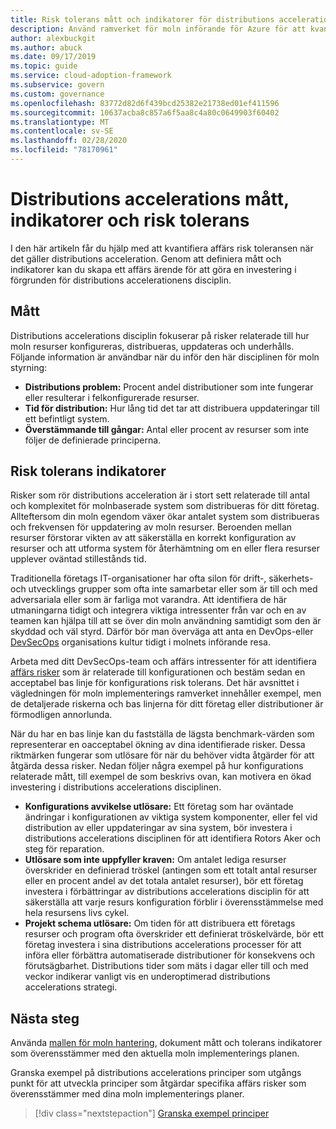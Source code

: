 ```yaml
---
title: Risk tolerans mått och indikatorer för distributions acceleration
description: Använd ramverket för moln införande för Azure för att kvantifiera affärs risk tolerans som är relaterad till distributions acceleration.
author: alexbuckgit
ms.author: abuck
ms.date: 09/17/2019
ms.topic: guide
ms.service: cloud-adoption-framework
ms.subservice: govern
ms.custom: governance
ms.openlocfilehash: 83772d82d6f439bcd25382e21738ed01ef411596
ms.sourcegitcommit: 10637acba8c857a6f5aa8c4a80c0649903f60402
ms.translationtype: MT
ms.contentlocale: sv-SE
ms.lasthandoff: 02/28/2020
ms.locfileid: "78170961"
---
```

# <a name="deployment-acceleration-metrics-indicators-and-risk-tolerance"></a>Distributions accelerations mått, indikatorer och risk tolerans

I den här artikeln får du hjälp med att kvantifiera affärs risk toleransen när det gäller distributions acceleration. Genom att definiera mått och indikatorer kan du skapa ett affärs ärende för att göra en investering i förgrunden för distributions accelerationens disciplin.

## <a name="metrics"></a>Mått

Distributions accelerations disciplin fokuserar på risker relaterade till hur moln resurser konfigureras, distribueras, uppdateras och underhålls. Följande information är användbar när du inför den här disciplinen för moln styrning:

- **Distributions problem:** Procent andel distributioner som inte fungerar eller resulterar i felkonfigurerade resurser.
- **Tid för distribution:** Hur lång tid det tar att distribuera uppdateringar till ett befintligt system.
- **Överstämmande till gångar:** Antal eller procent av resurser som inte följer de definierade principerna.

## <a name="risk-tolerance-indicators"></a>Risk tolerans indikatorer

Risker som rör distributions acceleration är i stort sett relaterade till antal och komplexitet för molnbaserade system som distribueras för ditt företag. Allteftersom din moln egendom växer ökar antalet system som distribueras och frekvensen för uppdatering av moln resurser. Beroenden mellan resurser förstorar vikten av att säkerställa en korrekt konfiguration av resurser och att utforma system för återhämtning om en eller flera resurser upplever oväntad stillestånds tid.

<!-- "en-us" location is required for the URL below. -->

Traditionella företags IT-organisationer har ofta silon för drift-, säkerhets-och utvecklings grupper som ofta inte samarbetar eller som är till och med adversariala eller som är farliga mot varandra. Att identifiera de här utmaningarna tidigt och integrera viktiga intressenter från var och en av teamen kan hjälpa till att se över din moln användning samtidigt som den är skyddad och väl styrd. Därför bör man överväga att anta en DevOps-eller [DevSecOps](https://www.microsoft.com/en-us/securityengineering/devsecops) organisations kultur tidigt i molnets införande resa.

Arbeta med ditt DevSecOps-team och affärs intressenter för att identifiera [affärs risker](./business-risks.md) som är relaterade till konfigurationen och bestäm sedan en acceptabel bas linje för konfigurations risk tolerans. Det här avsnittet i vägledningen för moln implementerings ramverket innehåller exempel, men de detaljerade riskerna och bas linjerna för ditt företag eller distributioner är förmodligen annorlunda.

När du har en bas linje kan du fastställa de lägsta benchmark-värden som representerar en oacceptabel ökning av dina identifierade risker. Dessa riktmärken fungerar som utlösare för när du behöver vidta åtgärder för att åtgärda dessa risker. Nedan följer några exempel på hur konfigurations relaterade mått, till exempel de som beskrivs ovan, kan motivera en ökad investering i distributions accelerations disciplinen.

- **Konfigurations avvikelse utlösare:** Ett företag som har oväntade ändringar i konfigurationen av viktiga system komponenter, eller fel vid distribution av eller uppdateringar av sina system, bör investera i distributions accelerations disciplinen för att identifiera Rotors Aker och steg för reparation.
- **Utlösare som inte uppfyller kraven:** Om antalet lediga resurser överskrider en definierad tröskel (antingen som ett totalt antal resurser eller en procent andel av det totala antalet resurser), bör ett företag investera i förbättringar av distributions accelerations disciplin för att säkerställa att varje resurs konfiguration förblir i överensstämmelse med hela resursens livs cykel.
- **Projekt schema utlösare:** Om tiden för att distribuera ett företags resurser och program ofta överskrider ett definierat tröskelvärde, bör ett företag investera i sina distributions accelerations processer för att införa eller förbättra automatiserade distributioner för konsekvens och förutsägbarhet. Distributions tider som mäts i dagar eller till och med veckor indikerar vanligt vis en underoptimerad distributions accelerations strategi.

## <a name="next-steps"></a>Nästa steg

Använda [mallen för moln hantering](./template.md), dokument mått och tolerans indikatorer som överensstämmer med den aktuella moln implementerings planen.

Granska exempel på distributions accelerations principer som utgångs punkt för att utveckla principer som åtgärdar specifika affärs risker som överensstämmer med dina moln implementerings planer.

> [!div class="nextstepaction"]
> [Granska exempel principer](./policy-statements.md)
